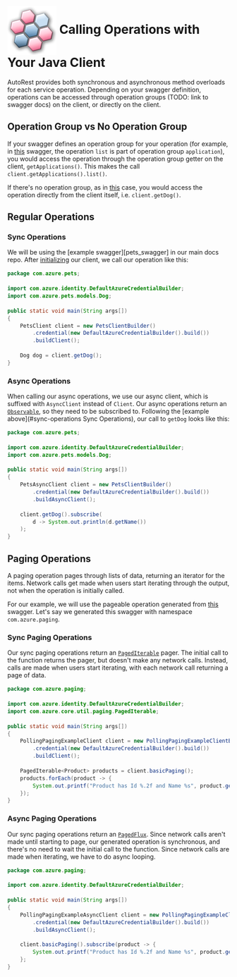 # <img align="center" src="../images/logo.png">  Calling Operations with Your Java Client

AutoRest provides both synchronous and asynchronous method overloads for each service operation.
Depending on your swagger definition, operations can be accessed through operation groups (TODO: link to swagger docs) on the client,
or directly on the client.

## Operation Group vs No Operation Group

If your swagger defines an operation group for your operation (for example, in [this][operation_group_example] swagger, the operation `list`
is part of operation group `application`), you would access the operation through the operation group getter on the client, `getApplications()`.
This makes the call `client.getApplications().list()`.

If there's no operation group, as in [this][mixin_example] case, you would access the operation directly from the client
itself, i.e. `client.getDog()`.

## Regular Operations

### Sync Operations

We will be using the [example swagger][pets_swagger] in our main docs repo. After [initializing][initializing] our client, we
call our operation like this:

```java
package com.azure.pets;

import com.azure.identity.DefaultAzureCredentialBuilder;
import com.azure.pets.models.Dog;

public static void main(String args[])
{
    PetsClient client = new PetsClientBuilder()
        .credential(new DefaultAzureCredentialBuilder().build())
        .buildClient();

    Dog dog = client.getDog();
}
```

### Async Operations

When calling our async operations, we use our async client, which is suffixed with `AsyncClient` instead of `Client`. Our async operations
return an [`Observable`][observable], so they need to be subscribed to. Following the [example above](#sync-operations Sync Operations),
our call to `getDog` looks like this:

```java
package com.azure.pets;

import com.azure.identity.DefaultAzureCredentialBuilder;
import com.azure.pets.models.Dog;

public static void main(String args[])
{
    PetsAsyncClient client = new PetsClientBuilder()
        .credential(new DefaultAzureCredentialBuilder().build())
        .buildAsyncClient();

    client.getDog().subscribe(
        d -> System.out.println(d.getName())
    );
}
```

## Paging Operations

A paging operation pages through lists of data, returning an iterator for the items. Network calls get made when users start iterating through the output, not when the operation
is initially called.

For our example, we will use the pageable operation generated from [this][example_swagger] swagger. Let's say we generated this swagger with namespace `com.azure.paging`.

### Sync Paging Operations

Our sync paging operations return an [`PagedIterable`][paged_iterable] pager. The initial call to the function returns
the pager, but doesn't make any network calls. Instead, calls are made when users start iterating, with each network call returning a page of data.

```java
package com.azure.paging;

import com.azure.identity.DefaultAzureCredentialBuilder;
import com.azure.core.util.paging.PagedIterable;

public static void main(String args[])
{
    PollingPagingExampleClient client = new PollingPagingExampleClientBuilder()
        .credential(new DefaultAzureCredentialBuilder().build())
        .buildClient();

    PagedIterable<Product> products = client.basicPaging();
    products.forEach(product -> {
        System.out.printf("Product has Id %.2f and Name %s", product.getId(), product.getName());
    });
}
```

### Async Paging Operations

Our sync paging operations return an [`PagedFlux`][paged_flux]. Since network calls aren't
made until starting to page, our generated operation is synchronous, and there's no need to wait the initial call to the function. Since network calls are made when iterating,
we have to do async looping.

```java
package com.azure.paging;

import com.azure.identity.DefaultAzureCredentialBuilder;

public static void main(String args[])
{
    PollingPagingExampleAsyncClient client = new PollingPagingExampleClientBuilder()
        .credential(new DefaultAzureCredentialBuilder().build())
        .buildAsyncClient();

    client.basicPaging().subscribe(product -> {
        System.out.printf("Product has Id %.2f and Name %s", product.getId(), product.getName());
    };
}
```


<!-- LINKS -->
[operation_group_example]: https://github.com/Azure/azure-rest-api-specs/blob/master/specification/batch/data-plane/Microsoft.Batch/stable/2020-09-01.12.0/BatchService.json#L64
[mixin_example]: https://github.com/Azure/autorest/blob/master/docs/openapi/examples/pets.json#L20
[pets_swaggger]: https://github.com/Azure/autorest/blob/master/docs/openapi/examples/pets.json
[initializing]: ./initializing.md
[observable]: https://docs.oracle.com/javase/7/docs/api/java/util/Observable.html
[sync_poller]:  https://docs.microsoft.com/java/api/com.azure.core.util.polling.syncpoller?view=azure-java-stable
[example_swagger]: ../samples/specification/directives/pollingPaging.json
[poller_guidelines]: https://azure.github.io/azure-sdk/java_introduction.html#methods-invoking-long-running-operations
[poller_flux]: https://docs.microsoft.com/java/api/com.azure.core.util.polling.pollerflux?view=azure-java-stable
[mono]: https://projectreactor.io/docs/core/release/api/reactor/core/publisher/Mono.html
[paged_iterable]: https://docs.microsoft.com/java/api/com.azure.core.http.rest.pagediterable?view=azure-java-stable
[paged_flux]: https://docs.microsoft.com/java/api/com.azure.core.http.rest.pagedflux?view=azure-java-stable